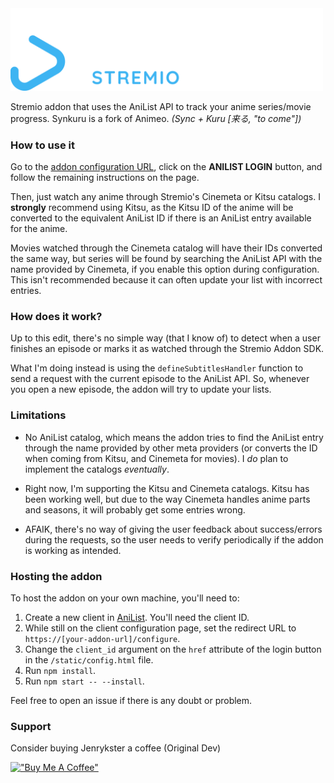<img src="static/media/addon-banner.svg" alt="Synkuru" width="500"/>

Stremio addon that uses the AniList API to track your anime series/movie progress.
Synkuru is a fork of Animeo.
*(Sync + Kuru [来る, "to come"])*

### How to use it
Go to the [addon configuration URL](https://REPLACEME/configure), click on the **ANILIST LOGIN** button, and follow the remaining instructions on the page.

Then, just watch any anime through Stremio's Cinemeta or Kitsu catalogs. I **strongly** recommend using Kitsu, as the Kitsu ID of the anime will be converted to the equivalent AniList ID if there is an AniList entry available for the anime.

Movies watched through the Cinemeta catalog will have their IDs converted the same way, but series will be found by searching the AniList API with the name provided by Cinemeta, if you enable this option during configuration. This isn't recommended because it can often update your list with incorrect entries.

### How does it work?
Up to this edit, there's no simple way (that I know of) to detect when a user finishes an episode or marks it as watched through the Stremio Addon SDK.

What I'm doing instead is using the `defineSubtitlesHandler` function to send a request with the current episode to the AniList API. So, whenever you open a new episode, the addon will try to update your lists.

### Limitations
* No AniList catalog, which means the addon tries to find the AniList entry through the name provided by other meta providers (or converts the ID when coming from Kitsu, and Cinemeta for movies). I *do* plan to implement the catalogs *eventually*.

* Right now, I'm supporting the Kitsu and Cinemeta catalogs. Kitsu has been working well, but due to the way Cinemeta handles anime parts and seasons, it will probably get some entries wrong.

* AFAIK, there's no way of giving the user feedback about success/errors during the requests, so the user needs to verify periodically if the addon is working as intended.

### Hosting the addon
To host the addon on your own machine, you'll need to:
1. Create a new client in [AniList](https://anilist.co/settings/developer). You'll need the client ID.
2. While still on the client configuration page, set the redirect URL to `https://[your-addon-url]/configure`.
3. Change the `client_id` argument on the `href` attribute of the login button in the `/static/config.html` file.
4. Run `npm install`.
5. Run `npm start -- --install`.

Feel free to open an issue if there is any doubt or problem.

### Support
Consider buying Jenrykster a coffee (Original Dev)

[!["Buy Me A Coffee"](https://www.buymeacoffee.com/assets/img/custom_images/orange_img.png)](https://www.buymeacoffee.com/jenryk)
